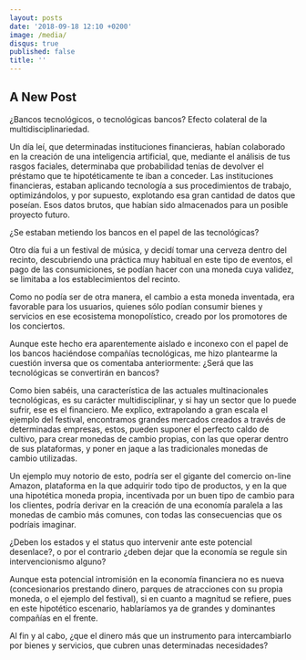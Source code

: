 ```yaml
---
layout: posts
date: '2018-09-18 12:10 +0200'
image: /media/
disqus: true
published: false
title: ''
---
```

## A New Post

¿Bancos tecnológicos, o tecnológicas bancos?
Efecto colateral de la multidisciplinariedad.

Un día leí, que determinadas instituciones financieras, habían colaborado en la creación de una inteligencia artificial, que, mediante el análisis de tus rasgos faciales, determinaba que probabilidad tenías de devolver el préstamo que te hipotéticamente te iban a conceder.
Las instituciones financieras, estaban aplicando tecnología a sus procedimientos de trabajo, optimizándolos, y por supuesto, explotando esa gran cantidad de datos que poseían. Esos datos brutos, que habían sido almacenados para un posible proyecto futuro.

¿Se estaban metiendo los bancos en el papel de las tecnológicas?

Otro día fui a un festival de música, y decidí tomar una cerveza dentro del recinto, descubriendo una práctica muy habitual en este tipo de eventos, el pago de las consumiciones, se podían hacer con una moneda cuya validez, se limitaba a los establecimientos del recinto. 

Como no podía ser de otra manera, el cambio a esta moneda inventada, era favorable para los usuarios, quienes sólo podían consumir bienes y servicios en ese ecosistema monopolístico, creado por los promotores de los conciertos.

Aunque este hecho era aparentemente aislado e inconexo con el papel de los bancos haciéndose compañías tecnológicas, me hizo plantearme la cuestión inversa que os comentaba anteriormente: ¿Será que las tecnológicas se convertirán en bancos?

Como bien sabéis, una característica de las actuales multinacionales tecnológicas, es su carácter multidisciplinar, y si hay un sector que lo puede sufrir, ese es el financiero. Me explico, extrapolando a gran escala el ejemplo del festival, encontramos grandes mercados creados a través de determinadas empresas, estos, pueden suponer el perfecto caldo de cultivo, para crear monedas de cambio propias, con las que operar dentro de sus plataformas, y poner en jaque a las tradicionales monedas de cambio utilizadas. 

Un ejemplo muy notorio de esto, podría ser el gigante del comercio on-line Amazon, plataforma en la que adquirir todo tipo de productos, y en la que una hipotética moneda propia, incentivada por un buen tipo de cambio para los clientes, podría derivar en la creación de una economía paralela a las monedas de cambio más comunes, con todas las consecuencias que os podríais imaginar.

¿Deben los estados y el status quo intervenir ante este potencial desenlace?, o por el contrario ¿deben dejar que la economía se regule sin intervencionismo alguno?

Aunque esta potencial intromisión en la economía financiera no es nueva (concesionarios prestando dinero, parques de atracciones con su propia moneda, o el ejemplo del festival), si en cuanto a magnitud se refiere, pues en este hipotético escenario, hablaríamos ya de grandes y dominantes compañías en el frente.

Al fin y al cabo, ¿que el dinero más que un instrumento para intercambiarlo por bienes y servicios, que cubren unas determinadas necesidades?


